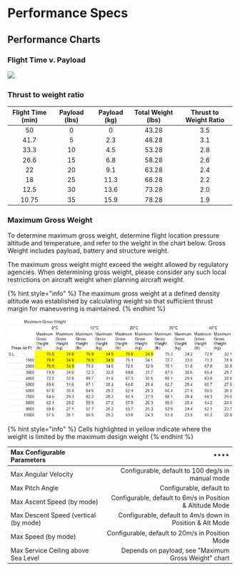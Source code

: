 # Performance Specs

## Performance Charts

### Flight Time v. Payload

![](https://lh3.googleusercontent.com/WBztCTmAsgDK4HR1Ao7r3nvKdrD5B4wLEAKPVQMLUJ9spR9fa-cF1KbD9PjU1SvEp83Ws7bhesKLrEiGayghU6c1MLR8bJypQmKuOxamOoQDCSk3gYFnBZC0e2bBkawdvhBt4-rp)

### Thrust to weight ratio

| **Flight Time \(min\)** | **Payload \(lbs\)** | **Payload \(kg\)** | **Total Weight \(lbs\)** | **Thrust to Weight Ratio** |
| :---: | :---: | :---: | :---: | :---: |
| 50 | 0 | 0 | 43.28 | 3.5 |
| 41.7 | 5 | 2.3 | 48.28 | 3.1 |
| 33.3 | 10 | 4.5 | 53.28 | 2.8 |
| 26.6 | 15 | 6.8 | 58.28 | 2.6 |
| 22 | 20 | 9.1 | 63.28 | 2.4 |
| 18 | 25 | 11.3 | 68.28 | 2.2 |
| 12.5 | 30 | 13.6 | 73.28 | 2.0 |
| 10.75 | 35 | 15.9 | 78.28 | 1.9 |

### Maximum Gross Weight

To determine maximum gross weight, determine flight location pressure altitude and temperature, and refer to the weight in the chart below.
 Gross Weight includes payload, battery and structure weight.

The maximum gross weight might exceed the weight allowed by regulatory agencies. When determining gross weight, please consider any such local restrictions on aircraft weight when planning aircraft weight.

{% hint style="info" %}
The maximum gross weight at a defined density altitude was established by calculating weight so that sufficient thrust margin for maneuvering is maintained.
{% endhint %}

![](../../../.gitbook/assets/altax-payload%20%281%29.PNG)

{% hint style="info" %}
Cells highlighted in yellow indicate where the weight is limited by the maximum design weight
{% endhint %}

| **Max Configurable Parameters** | \*\*\*\* |
| :--- | ---: |
| Max Angular Velocity | Configurable, default to 100 deg/s in manual mode |
| Max Pitch Angle | Configurable, default to |
| Max Ascent Speed \(by mode\) | Configurable, default to 6m/s in Position & Altitude Mode |
| Max Descent Speed \(vertical \(by mode\) | Configurable, default to 4m/s down in Position & Alt Mode |
| Max Speed \(by mode\) | Configurable, default to 20m/s in Position Mode |
| Max Service Ceiling above Sea Level | Depends on payload, see "Maximum Gross Weight" chart |



